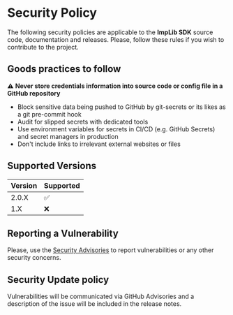 # Security Policy

The following security policies are applicable to the **ImpLib SDK** source code, documentation and releases. Please, follow these rules if you wish to contribute to the project.

## Goods practices to follow

:warning: **Never store credentials information into source code or config file in a GitHub repository**
- Block sensitive data being pushed to GitHub by git-secrets or its likes as a git pre-commit hook
- Audit for slipped secrets with dedicated tools
- Use environment variables for secrets in CI/CD (e.g. GitHub Secrets) and secret managers in production
- Don't include links to irrelevant external websites or files

## Supported Versions

| Version | Supported          |
| ------- | ------------------ |
| 2.0.X   | :white_check_mark: |
| 1.X     | :x:                |

## Reporting a Vulnerability

Please, use the [Security Advisories](https://github.com/vkamenar/implib-sdk/security/advisories) to report vulnerabilities or any other security concerns.

## Security Update policy

Vulnerabilities will be communicated via GitHub Advisories and a description of the issue will be included in the release notes.
